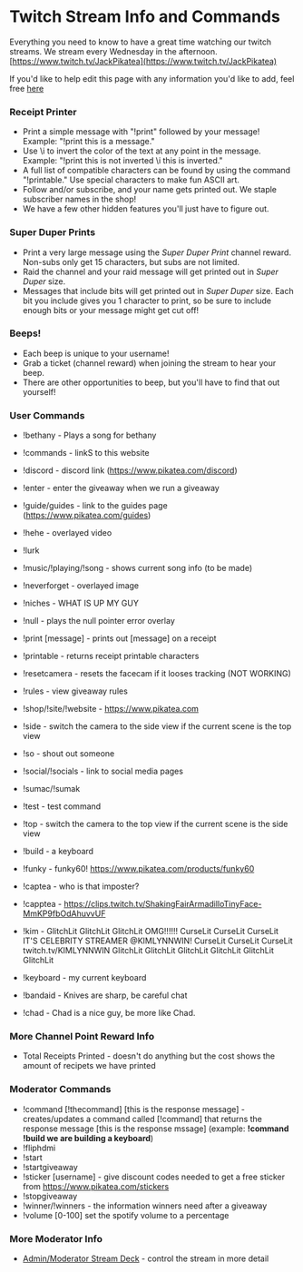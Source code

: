 # Twitch Stream Info and Commands
Everything you need to know to have a great time watching our twitch streams. We stream every Wednesday in the afternoon. [https://www.twitch.tv/JackPikatea](https://www.twitch.tv/JackPikatea)

If you'd like to help edit this page with any information you'd like to add, feel free [here](https://github.com/JackPikatea/pikatea-documentation/blob/main/docs/guide/twitch.md)

### Receipt Printer

-   Print a simple message with "!print" followed by your message! Example: "!print this is a message."
-   Use \i to invert the color of the text at any point in the message. Example: "!print this is not inverted \i this is inverted."
-   A full list of compatible characters can be found by using the command "!printable." Use special characters to make fun ASCII art.
-   Follow and/or subscribe, and your name gets printed out. We staple subscriber names in the shop!
-   We have a few other hidden features you'll just have to figure out.

### Super Duper Prints

-   Print a very large message using the *Super Duper Print* channel reward. Non-subs only get 15 characters, but subs are not limited.
-   Raid the channel and your raid message will get printed out in *Super Duper* size.
-   Messages that include bits will get printed out in *Super Duper* size. Each bit you include gives you 1 character to print, so be sure to include enough bits or your message might get cut off!

### Beeps!

-   Each beep is unique to your username!
-   Grab a ticket (channel reward) when joining the stream to hear your beep.
-   There are other opportunities to beep, but you'll have to find that out yourself!

### User Commands
- !bethany - Plays a song for bethany
- !commands - linkS to this website
- !discord - discord link (https://www.pikatea.com/discord)
- !enter - enter the giveaway when we run a giveaway
- !guide/guides - link to the guides page (https://www.pikatea.com/guides)
- !hehe - overlayed video
- !lurk
- !music/!playing/!song - shows current song info (to be made)
- !neverforget - overlayed image
- !niches - WHAT IS UP MY GUY
- !null - plays the null pointer error overlay
- !print [message] - prints out [message] on a receipt
- !printable - returns receipt printable characters
- !resetcamera - resets the facecam if it looses tracking (NOT WORKING)
- !rules - view giveaway rules
- !shop/!site/!website - https://www.pikatea.com
- !side - switch the camera to the side view if the current scene is the top view
- !so - shout out someone
- !social/!socials - link to social media pages
- !sumac/!sumak
- !test - test command
- !top - switch the camera to the top view if the current scene is the side view

- !build - a keyboard
- !funky - funky60! https://www.pikatea.com/products/funky60
- !captea - who is that imposter?
- !capptea - https://clips.twitch.tv/ShakingFairArmadilloTinyFace-MmKP9fbOdAhuvvUF
- !kim - GlitchLit GlitchLit GlitchLit OMG!!!!!! CurseLit CurseLit CurseLit IT'S CELEBRITY STREAMER @KIMLYNNWIN! CurseLit CurseLit CurseLit twitch.tv/KIMLYNNWIN GlitchLit GlitchLit GlitchLit GlitchLit GlitchLit GlitchLit
- !keyboard - my current keyboard
- !bandaid - Knives are sharp, be careful chat
- !chad - Chad is a nice guy, be more like Chad.

### More Channel Point Reward Info
- Total Receipts Printed - doesn't do anything but the cost shows the amount of recipets we have printed

### Moderator Commands
- !command [!thecommand] [this is the response message] - creates/updates a command called [!command] that returns the response message [this is the response mssage] (example: **!command !build we are building a keyboard**)
- !fliphdmi
- !start
- !startgiveaway
- !sticker [username] - give discount codes needed to get a free sticker from https://www.pikatea.com/stickers
- !stopgiveaway
- !winner/!winners - the information winners need after a giveaway
- !volume [0-100] set the spotify volume to a percentage

### More Moderator Info
- [Admin/Moderator Stream Deck](https://streamer.bot/deck/b9ce7223-0db6-4afa-861e-679f3738b27b) - control the stream in more detail
